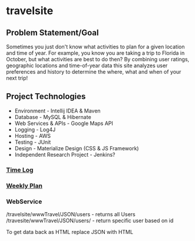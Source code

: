 # travelsite
## Problem Statement/Goal
Sometimes you just don't know what activities to plan for a given location and time of year. For example, you know you are taking a trip to Florida in October, but what activities are best to do then? By combining user ratings, geographic locations and time-of-year data this site analyzes user preferences and history to determine the where, what and when of your next trip!

## Project Technologies
* Environment - Intellij IDEA & Maven
* Database - MySQL & Hibernate
* Web Services & APIs - Google Maps API
* Logging - Log4J
* Hosting - AWS
* Testing - JUnit
* Design - Materialize Design (CSS & JS Framework)
* Independent Research Project - Jenkins?

### [Time Log](/TimeLog.md)
### [Weekly Plan](/weeklyPlan.md)

### WebService
/travelsite/wwwTravel/JSON/users - returns all Users
/travesite/wwwTravel/JSON/users/<id> - return specific user based on id

To get data back as HTML replace JSON with HTML
